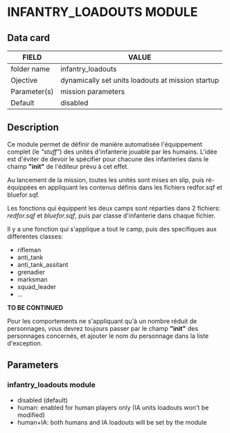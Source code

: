 # INFANTRY_LOADOUTS MODULE

## Data card

| FIELD        | VALUE       
|--------------|-------------
| folder name  | infantry_loadouts
| Ojective     | dynamically set units loadouts at mission startup
| Parameter(s) | mission parameters
| Default      | disabled

## Description


Ce module permet de d&eacute;finir de mani&egrave;re automatis&eacute;e l'&eacute;quippement complet (le _"stuff"_) des unit&eacute;s d'infanterie jouable par les humains.
L'id&eacute;e est d'&eacute;viter de devoir le sp&eacute;cifier pour chacune des infanteries dans le champ __"init"__ de l'&eacute;diteur pr&eacute;vu &agrave; cet effet.

Au lancement de la mission, toutes les unit&eacute;s sont mises en slip, puis r&eacute;-&eacute;quipp&eacute;es en appliquant les contenus d&eacute;finis dans les fichiers redfor.sqf et bluefor.sqf.

Les fonctions qui &eacute;quippent les deux camps sont r&eacute;parties dans 2 fichiers: _redfor.sqf_ et _bluefor.sqf_, puis par classe d'infanterie dans chaque fichier.

Il y a une fonction qui s'applique a tout le camp, puis des specifiques aux differentes classes:

* rifleman
* anti_tank
* anti_tank_assitant
* grenadier
* marksman
* squad_leader
* ...

__TO BE CONTINUED__

Pour les comportements ne s'appliquant qu'&agrave; un nombre r&eacute;duit de personnages, vous devrez toujours passer par le champ __"init"__ des personnages concern&eacute;s, 
et ajouter le nom du personnage dans la liste d'exception.


## Parameters

### infantry_loadouts module

* disabled (default)
* human: enabled for human players only (IA units loadouts won't be modified)
* human+IA: both humans and IA loadouts will be set by the module
